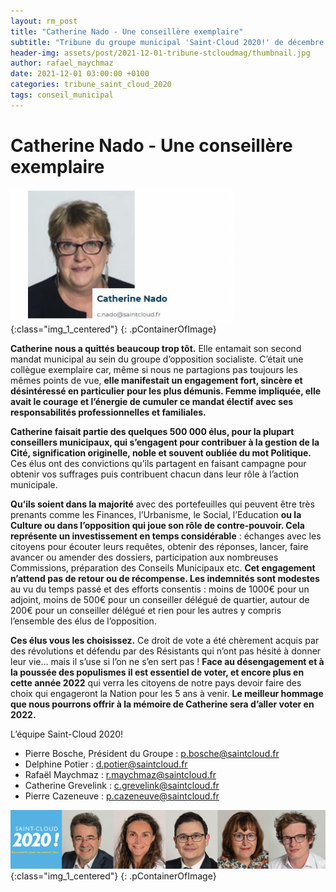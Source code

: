 ```yaml
---
layout: rm_post
title: "Catherine Nado - Une conseillère exemplaire"
subtitle: "Tribune du groupe municipal 'Saint-Cloud 2020!' de décembre 2021"
header-img: assets/post/2021-12-01-tribune-stcloudmag/thumbnail.jpg
author: rafael_maychmaz
date: 2021-12-01 03:00:00 +0100
categories: tribune_saint_cloud_2020 
tags: conseil_municipal
---
```


# Catherine Nado - Une conseillère exemplaire

![texte alternatif à l'image](/assets/post/2021-12-01-tribune-stcloudmag/thumbnail.jpg "Description de l info-bulle image"){:class="img_1_centered"}
{: .pContainerOfImage}

**Catherine nous a quittés beaucoup trop tôt.** Elle entamait son second mandat municipal au sein du groupe d’opposition socialiste. C’était une collègue exemplaire car, même si nous ne partagions pas toujours les mêmes points de vue, **elle manifestait un engagement fort, sincère et désintéressé en particulier pour les plus démunis. Femme impliquée, elle avait le courage et l’énergie de cumuler ce mandat électif avec ses responsabilités professionnelles et familiales.**

**Catherine faisait partie des quelques 500 000 élus, pour la plupart conseillers municipaux, qui s’engagent pour contribuer à la gestion de la Cité, signification originelle, noble et souvent oubliée du mot Politique.** Ces élus ont des convictions qu’ils partagent en faisant campagne pour obtenir vos suffrages puis contribuent chacun dans leur rôle à l’action municipale.

**Qu’ils soient dans la majorité** avec des portefeuilles qui peuvent être très prenants comme les Finances, l’Urbanisme, le Social, l’Education **ou la Culture ou dans l’opposition qui joue son rôle de contre-pouvoir. Cela représente un investissement en temps considérable** : échanges avec les citoyens pour écouter leurs requêtes, obtenir des réponses, lancer, faire avancer ou amender des dossiers, participation aux nombreuses Commissions, préparation des Conseils Municipaux etc. **Cet engagement n’attend pas de retour ou de récompense. Les indemnités sont modestes** au vu du temps passé et des efforts consentis : moins de 1000€ pour un adjoint, moins de 500€ pour un conseiller délégué de quartier, autour de 200€ pour un conseiller délégué et rien pour les autres y compris l’ensemble des élus de l’opposition.

**Ces élus vous les choisissez.** Ce droit de vote a été chèrement acquis par des révolutions et défendu par des Résistants qui n’ont pas hésité à donner leur vie… mais il s’use si l’on ne s’en sert pas ! **Face au désengagement et à la poussée des populismes il est essentiel de voter, et encore plus en cette année 2022** qui verra les citoyens de notre pays devoir faire des choix qui engageront la Nation pour les 5 ans à venir. **Le meilleur hommage que nous pourrons offrir à la mémoire de Catherine sera d’aller voter en 2022.**

L’équipe Saint-Cloud 2020!
- Pierre Bosche, Président du Groupe :
p.bosche@saintcloud.fr
- Delphine Potier : d.potier@saintcloud.fr
- Rafaël Maychmaz : r.maychmaz@saintcloud.fr
- Catherine Grevelink : c.grevelink@saintcloud.fr
- Pierre Cazeneuve : p.cazeneuve@saintcloud.fr

![texte alternatif à l'image](/assets/post/2020-03-15-elections-municipales-2020/2020-03-15_photo_des_elus.png "Description de l info-bulle image"){:class="img_1_centered"}
{: .pContainerOfImage}


